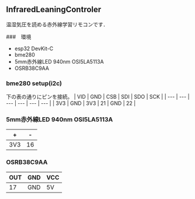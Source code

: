 ## InfraredLeaningControler

温湿気圧を読める赤外線学習リモコンです．

###　環境
* esp32 DevKit-C
* bme280
* 5mm赤外線LED 940nm OSI5LA5113A
* OSRB38C9AA

### bme280 setup(i2c)
下の表の通りにピンを接続。
| VID | GND | CSB | SDI | SDO | SCK |
| --- | --- | --- | --- | --- | --- |
| 3V3 | GND | 3V3 | 21  | GND | 22  |

### 5mm赤外線LED 940nm OSI5LA5113A
|  +  |  - |
|  -  |  - |
| 3V3 | 16 |

### OSRB38C9AA
| OUT | GND | VCC |
| --- | --- | --- |
| 17  | GND | 5V  |
